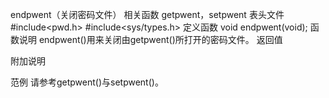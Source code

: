 endpwent（关闭密码文件）
相关函数
getpwent，setpwent
表头文件
#include<pwd.h>
#include<sys/types.h>
定义函数
void endpwent(void);
函数说明
endpwent()用来关闭由getpwent()所打开的密码文件。
返回值

附加说明

范例
请参考getpwent()与setpwent()。